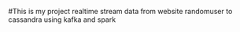 #This is my project realtime stream data from website randomuser to cassandra using kafka and spark
